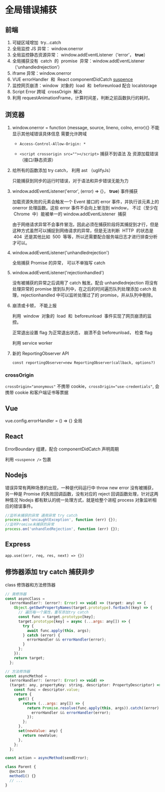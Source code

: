# 全局错误捕获

## 前端

1. 可疑区域增加  try...catch
2. 全局监控 JS 异常： window.onerror
3. 全局监控静态资源异常： window.addEventListener（‘error’， **true**）
4. 全局捕获没有  catch  的  promise  异常：window.addEventListener（‘unhandledrejection’）
5. iframe 异常：window.onerror
6. VUE errorHandler  和  React componentDidCatch [suspence](/react/hooks.html#suspence-模拟实现)
7. 监控网页崩溃：window  对象的  load  和  beforeunload 配合 localstorage
8. Script Error 跨域  crossOrigin  解决
9. 利用 requestAnimationFrame，计算时间差，判断之前函数执行的耗时。

## 浏览器

1. window.onerror = function (message, source, lineno, colno, error){}
   不能显示其他域错误具体信息 需要允许跨域

   - `Access-Control-Allow-Origin: *`

   - `<script crossorigin src=""></script>`
     捕获不到语法 及 资源加载错误（接口/静态资源）

2. 给所有的函数添加 try catch， 利用 ast （uglifyJs）

   只能捕获到同步的运行时错误，对于语法和异步错误无能为力

3. window.addEventListener('error', (error) => {}， **true**) 事件捕获

   加载资源失败的元素会触发一个 Event 接口的 error 事件，并执行该元素上的 onerror 处理函数。这些 error 事件不会向上冒泡到 window， 不过（至少在  Chrome  中）能被单一的 window.addEventListener  捕获

   由于网络请求异常不会事件冒泡，因此必须在捕获阶段将其捕捉到才行，但是这种方式虽然可以捕捉到网络请求的异常，但是无法判断  HTTP  的状态是  404  还是其他比如  500  等等，所以还需要配合服务端日志才进行排查分析才可以。

4. window.addEventListener('unhandledrejection')

   全局捕获 Promise 的异常， 可以不单独写 catch

5. window.addEventListener('rejectionhandled')

   没有被捕获的异常之后调用了 catch 触发。配合 unhandledrejection 将没有处理异常的 promise 放到队列中，在之后的时间遍历队列处理添加 catch 处理，rejectionhandled 中可以监听处理过了的 promise，并从队列中剔除。

6. 崩溃或卡顿， 不能上报

   利用  window  对象的  load  和  beforeunload  事件实现了网页崩溃的监控。

   正常退出设置 flag 为正常退出状态， 崩溃不会 beforeunload， 检查 flag

   利用 service worker

7. 新的 ReportingObserver API

   `const reportingObserver=new ReportingObserver(callback, options?)`

### crossOrigin

`crossOrigin="anonymous"` 不携带 cookie，`crossOrigin="use-credentials"`, 会携带 cookie 和客户端证书等票据

## Vue

vue.config.errorHandler = () => {} 全局

## React

ErrorBoundary 组建，配合 componentDidCatch 声明周期

利用 `<suspence />` 包裹

## Nodejs

错误异常有两种场景的出现，一种是代码运行中 throw new error 没有被捕获，另一种是 Promise 的失败回调函数，没有对应的 reject 回调函数处理，针对这两种情况 Nodejs 都有默认的统一处理方式，就是给整个进程 process 对象监听相应的错误事件。

```js
//监听未捕获的异常 通用异常 try catch
process.on('uncaughtException', function (err) {});
//监听Promise未捕获的异常
process.on('unhandledRejection', function (err) {});
```

## Express

`app.use((err, req, res, next) => {})`

## 修饰器添加 try catch 捕获异步

class 修饰器和方法修饰器

```js
// 类修饰器
const asyncClass =
  (errorHandler?: (error?: Error) => void) => (target: any) => {
    Object.getOwnPropertyNames(target.prototype).forEach((key) => {
      // 遍历每一个属性，重写添加try catch
      const func = target.prototype[key];
      target.prototype[key] = async (...args: any[]) => {
        try {
          await func.apply(this, args);
        } catch (error) {
          errorHandler && errorHandler(error);
        }
      };
    });
    return target;
  };

// 方法修饰器
const asyncMethod =
  (errorHandler?: (error?: Error) => void) =>
  (target: any, propertyKey: string, descriptor: PropertyDescriptor) => {
    const func = descriptor.value;
    return {
      get() {
        return (...args: any[]) => {
          return Promise.resolve(func.apply(this, args)).catch((error) => {
            errorHandler && errorHandler(error);
          });
        };
      },
      set(newValue: any) {
        return newValue;
      },
    };
  };

const action = asyncMethod(sendError);

class Parent {
  @action
  method1() {}
  // ...
}
```
